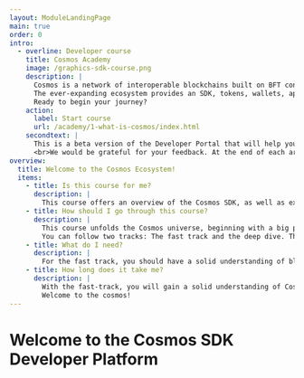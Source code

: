 ```yaml
---
layout: ModuleLandingPage
main: true
order: 0
intro:
  - overline: Developer course
    title: Cosmos Academy
    image: /graphics-sdk-course.png
    description: |
      Cosmos is a network of interoperable blockchains built on BFT consensus.<br/><br/>
      The ever-expanding ecosystem provides an SDK, tokens, wallets, applications, and services. Discover the Cosmos SDK to develop application-specific blockchains.<br/><br/>
      Ready to begin your journey?
    action:
      label: Start course
      url: /academy/1-what-is-cosmos/index.html
    secondtext: |
      This is a beta version of the Developer Portal that will help you take your first steps with the Cosmos SDK.
      <br>We would be grateful for your feedback. At the end of each are three icons to rate the page and a small box where you can give us feedback about things to improve. Enjoy your journey through the portal and good luck with the HackAtom!
overview:
  title: Welcome to the Cosmos Ecosystem!
  items:
    - title: Is this course for me?
      description: |
        This course offers an overview of the Cosmos SDK, as well as examples and exercises to help developers get a quick start.
    - title: How should I go through this course?
      description: |
        This course unfolds the Cosmos universe, beginning with a big picture perspective and getting into how to create your own application-specific blockchain with the Cosmos SDK.<br/>
        You can follow two tracks: The fast track and the deep dive. The fast track gives you a solid overview of the Cosmos SDK, its components, and dApps in Cosmos. The deep dive takes you through hands-on exercises to put theory into practice – showcasing how to address application concerns when developing such as managing gas fees and cross-chain communication, working with Ignite CLI, running a node, and understanding CosmWasm. All sections are tagged accordingly as “Fast track” or “Deep dive”. A look into all chapters is recommended as a basic understanding helps when things get tricky.
    - title: What do I need?
      description: |
        For the fast track, you should have a solid understanding of blockchain technology and be familiar with decentralized applications. The deep dives are specially designed for experienced developers.
    - title: How long does it take me?
      description: |
        With the fast-track, you will gain a solid understanding of Cosmos and its SDK. This might be a matter of just an hour or two. The time you spend on the deep dive depends on you – there are endless possibilities to discover. <br/><br/>
        Welcome to the cosmos!
---
```


# Welcome to the Cosmos SDK Developer Platform
